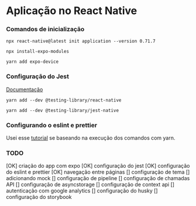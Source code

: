 # Aplicação no React Native

### Comandos de inicialização

```
npx react-native@latest init application --version 0.71.7

npx install-expo-modules

yarn add expo-device
```

### Configuração do Jest

[Documentação](https://callstack.github.io/react-native-testing-library/docs/getting-started)

```
yarn add --dev @testing-library/react-native

yarn add --dev @testing-library/jest-native
```

### Configurando o eslint e prettier

Usei esse [tutorial](https://github.com/devfraga/react-native-eslint-prettier) se baseando na execução dos comandos com yarn.

### TODO

[OK] criação do app com expo
[OK] configuração do jest
[OK] configuração do eslint e prettier
[OK] navegação entre páginas
[] configuração de tema
[] adicionando mock
[] configuração de pipeline
[] configuração de chamadas API
[] configuração de asyncstorage
[] configuração de context api
[] autenticação com google analytics
[] configuração do husky
[] configuração do storybook
